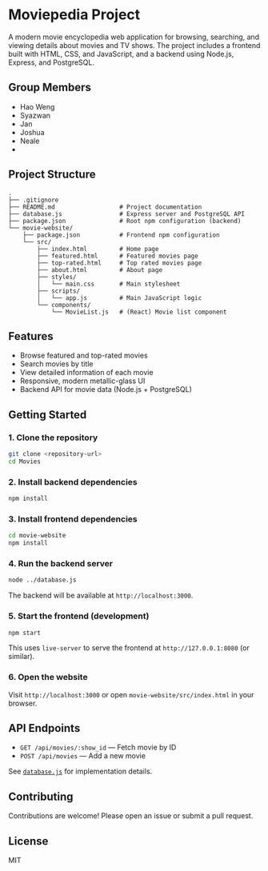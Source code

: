 # Moviepedia Project

A modern movie encyclopedia web application for browsing, searching, and viewing details about movies and TV shows. The project includes a frontend built with HTML, CSS, and JavaScript, and a backend using Node.js, Express, and PostgreSQL.

## Group Members
- Hao Weng
- Syazwan
- Jan
- Joshua
- Neale
- 
## Project Structure

```
.
├── .gitignore
├── README.md                  # Project documentation
├── database.js                # Express server and PostgreSQL API
├── package.json               # Root npm configuration (backend)
└── movie-website/
    ├── package.json           # Frontend npm configuration
    └── src/
        ├── index.html         # Home page
        ├── featured.html      # Featured movies page
        ├── top-rated.html     # Top rated movies page
        ├── about.html         # About page
        ├── styles/
        │   └── main.css       # Main stylesheet
        ├── scripts/
        │   └── app.js         # Main JavaScript logic
        └── components/
            └── MovieList.js   # (React) Movie list component
```

## Features

- Browse featured and top-rated movies
- Search movies by title
- View detailed information of each movie
- Responsive, modern metallic-glass UI
- Backend API for movie data (Node.js + PostgreSQL)

## Getting Started

### 1. Clone the repository

```sh
git clone <repository-url>
cd Movies
```

### 2. Install backend dependencies

```sh
npm install
```

### 3. Install frontend dependencies

```sh
cd movie-website
npm install
```

### 4. Run the backend server

```sh
node ../database.js
```

The backend will be available at `http://localhost:3000`.

### 5. Start the frontend (development)

```sh
npm start
```

This uses `live-server` to serve the frontend at `http://127.0.0.1:8080` (or similar).

### 6. Open the website

Visit `http://localhost:3000` or open `movie-website/src/index.html` in your browser.

## API Endpoints

- `GET /api/movies/:show_id` — Fetch movie by ID
- `POST /api/movies` — Add a new movie

See [`database.js`](database.js) for implementation details.

## Contributing

Contributions are welcome! Please open an issue or submit a pull request.

## License

MIT
